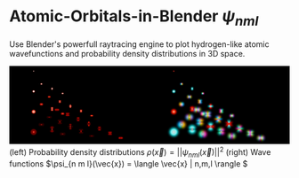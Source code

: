 # Atomic-Orbitals-in-Blender $\psi_{n m l}$


Use Blender's powerfull raytracing engine to plot hydrogen-like atomic wavefunctions and probability density distributions in 3D space.

 
 
 
![alt text](https://github.com/dom128/Atomic-Orbitals-in-Blender/blob/main/composite.jpeg)
(left) Probability density distributions $\rho (\vec{x}) = ||\psi_{n m l}(\vec{x})||^2$ (right) Wave functions $\psi_{n m l}(\vec{x}) = \langle \vec{x} | n,m,l \rangle $

